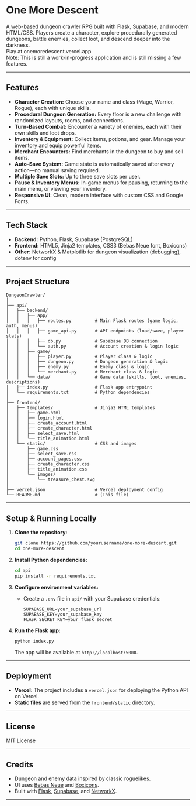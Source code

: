 # One More Descent

A web-based dungeon crawler RPG built with Flask, Supabase, and modern HTML/CSS. Players create a character, explore procedurally generated dungeons, battle enemies, collect loot, and descend deeper into the darkness.  
Play at onemoredescent.vercel.app   
Note: This is still a work-in-progress application and is still missing a few features.

---

## Features

- **Character Creation:** Choose your name and class (Mage, Warrior, Rogue), each with unique skills.
- **Procedural Dungeon Generation:** Every floor is a new challenge with randomized layouts, rooms, and connections.
- **Turn-Based Combat:** Encounter a variety of enemies, each with their own skills and loot drops.
- **Inventory & Equipment:** Collect items, potions, and gear. Manage your inventory and equip powerful items.
- **Merchant Encounters:** Find merchants in the dungeon to buy and sell items.
- **Auto-Save System:** Game state is automatically saved after every action—no manual saving required.
- **Multiple Save Slots:** Up to three save slots per user.
- **Pause & Inventory Menus:** In-game menus for pausing, returning to the main menu, or viewing your inventory.
- **Responsive UI:** Clean, modern interface with custom CSS and Google Fonts.

---

## Tech Stack

- **Backend:** Python, Flask, Supabase (PostgreSQL)
- **Frontend:** HTML5, Jinja2 templates, CSS3 (Bebas Neue font, Boxicons)
- **Other:** NetworkX & Matplotlib for dungeon visualization (debugging), dotenv for config

---

## Project Structure

```
DungeonCrawler/
│
├── api/
│   ├── backend/
│   │   ├── app/
│   │   │   ├── routes.py         # Main Flask routes (game logic, auth, menus)
│   │   │   ├── game_api.py       # API endpoints (load/save, player stats)
│   │   │   ├── db.py             # Supabase DB connection
│   │   │   └── auth.py           # Account creation & login logic
│   │   ├── game/
│   │   │   ├── player.py         # Player class & logic
│   │   │   ├── dungeon.py        # Dungeon generation & logic
│   │   │   ├── enemy.py          # Enemy class & logic
│   │   │   └── merchant.py       # Merchant class & logic
│   │   └── data/                 # Game data (skills, loot, enemies, descriptions)
│   ├── index.py                  # Flask app entrypoint
│   └── requirements.txt          # Python dependencies
│
├── frontend/
│   ├── templates/                # Jinja2 HTML templates
│   │   ├── game.html
│   │   ├── login.html
│   │   ├── create_account.html
│   │   ├── create_character.html
│   │   ├── select_save.html
│   │   └── title_animation.html
│   └── static/                   # CSS and images
│       ├── game.css
│       ├── select_save.css
│       ├── account_pages.css
│       ├── create_character.css
│       ├── title_animation.css
│       └── images/
│           └── treasure_chest.svg
│
├── vercel.json                   # Vercel deployment config
└── README.md                     # (This file)
```

---

## Setup & Running Locally

1. **Clone the repository:**
    ```sh
    git clone https://github.com/yourusername/one-more-descent.git
    cd one-more-descent
    ```

2. **Install Python dependencies:**
    ```sh
    cd api
    pip install -r requirements.txt
    ```

3. **Configure environment variables:**
    - Create a `.env` file in `api/` with your Supabase credentials:
      ```
      SUPABASE_URL=your_supabase_url
      SUPABASE_KEY=your_supabase_key
      FLASK_SECRET_KEY=your_flask_secret
      ```

4. **Run the Flask app:**
    ```sh
    python index.py
    ```
    The app will be available at `http://localhost:5000`.

---

## Deployment

- **Vercel:** The project includes a `vercel.json` for deploying the Python API on Vercel.
- **Static files** are served from the `frontend/static` directory.

---

## License

MIT License

---

## Credits

- Dungeon and enemy data inspired by classic roguelikes.
- UI uses [Bebas Neue](https://fonts.google.com/specimen/Bebas+Neue) and [Boxicons](https://boxicons.com/).
- Built with [Flask](https://flask.palletsprojects.com/), [Supabase](https://supabase.com/), and [NetworkX](https://networkx.org/).

---
